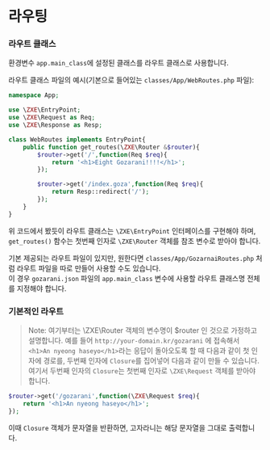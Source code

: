 # 라우팅
### 라우트 클래스
환경변수 `app.main_class`에 설정된 클래스를 라우트 클래스로 사용합니다.

라우트 클래스 파일의 예시(기본으로 들어있는 `classes/App/WebRoutes.php` 파일):
```php
namespace App;

use \ZXE\EntryPoint;
use \ZXE\Request as Req;
use \ZXE\Response as Resp;

class WebRoutes implements EntryPoint{
    public function get_routes(\ZXE\Router &$router){
        $router->get('/',function(Req $req){
            return '<h1>Eight Gozarani!!!!</h1>';
        });

        $router->get('/index.goza',function(Req $req){
            return Resp::redirect('/');
        });
    }
}
```

위 코드에서 봤듯이 라우트 클래스는 `\ZXE\EntryPoint` 인터페이스를 구현해야 하며, `get_routes()` 함수는 첫번째 인자로 `\ZXE\Router` 객체를 참조 변수로 받아야 합니다.

기본 제공되는 라우트 파일이 있지만, 원한다면 `classes/App/GozarnaiRoutes.php` 처럼 라우트 파일을 따로 만들어 사용할 수도 있습니다.  
이 경우 `gozarani.json` 파일의 `app.main_class` 변수에 사용할 라우트 클래스명 전체를 지정해야 합니다.
### 기본적인 라우트
> Note: 여기부터는 \ZXE\Router 객체의 변수명이 $router 인 것으로 가정하고 설명합니다.
예를 들어 `http://your-domain.kr/gozarani` 에 접속해서 `<h1>An nyeong haseyo</h1>`라는 응답이 돌아오도록 할 때
다음과 같이 첫 인자에 경로를, 두번째 인자에 `Closure`를 집어넣어 다음과 같이 만들 수 있습니다.  
여기서 두번째 인자의 `Closure`는 첫번째 인자로 `\ZXE\Request` 객체를 받아야 합니다.
```php
$router->get('/gozarani',function(\ZXE\Request $req){
    return '<h1>An nyeong haseyo</h1>';
});
```

이때 `Closure` 객체가 문자열을 반환하면, 고자라니는 해당 문자열을 그대로 출력합니다.
